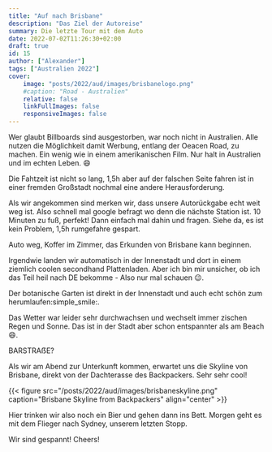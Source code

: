 ```yaml
---
title: "Auf nach Brisbane"
description: "Das Ziel der Autoreise"
summary: Die letzte Tour mit dem Auto
date: 2022-07-02T11:26:30+02:00
draft: true
id: 15
author: ["Alexander"]
tags: ["Australien 2022"]
cover:
    image: "posts/2022/aud/images/brisbanelogo.png"
    #caption: "Road - Australien"
    relative: false
    linkFullImages: false
    responsiveImages: false
---
```


Wer glaubt Billboards sind ausgestorben, war noch nicht in Australien. Alle nutzen die Möglichkeit damit Werbung, entlang der Oeacen Road, zu machen. Ein wenig wie in einem amerikanischen Film. Nur halt in Australien und im echten Leben. 😄

Die Fahtzeit ist nicht so lang, 1,5h aber auf der falschen Seite fahren ist in einer fremden Großstadt nochmal eine andere Herausforderung.

Als wir angekommen sind merken wir, dass unsere Autorückgabe echt weit weg ist. Also schnell mal google befragt wo denn die nächste Station ist. 10 Minuten zu fuß, perfekt! Dann einfach mal dahin und fragen. Siehe da, es ist kein Problem, 1,5h rumgefahre gespart.

Auto weg, Koffer im Zimmer, das Erkunden von Brisbane kann beginnen.

Irgendwie landen wir automatisch in der Innenstadt und dort in einem ziemlich coolen secondhand Plattenladen. Aber ich bin mir unsicher, ob ich das Teil heil nach DE bekomme - Also nur mal schauen :wink:.

Der botanische Garten ist direkt in der Innenstadt und auch echt schön zum herumlaufen:simple_smile:.

Das Wetter war leider sehr durchwachsen und wechselt immer zischen Regen und Sonne. Das ist in der Stadt aber schon entspannter als am Beach:smile:.

BARSTRAẞE?

Als wir am Abend zur Unterkunft kommen, erwartet uns die Skyline von Brisbane, direkt von der Dachterasse des Backpackers. Sehr sehr cool!

{{< figure src="/posts/2022/aud/images/brisbaneskyline.png" caption="Brisbane Skyline from Backpackers" align="center" >}}

Hier trinken wir also noch ein Bier und gehen dann ins Bett. Morgen geht es mit dem Flieger nach Sydney, unserem letzten Stopp.

Wir sind gespannt! Cheers!